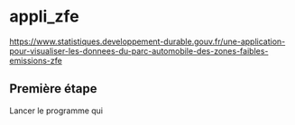 # appli_zfe
https://www.statistiques.developpement-durable.gouv.fr/une-application-pour-visualiser-les-donnees-du-parc-automobile-des-zones-faibles-emissions-zfe

## Première étape 
Lancer le programme qui 
